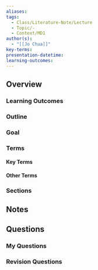 ```yaml
---
aliases: 
tags:
  - Class/Literature-Note/Lecture
  - Topic/-
  - Context/MD1
author(s):
  - "[[Jo Chua]]"
key-terms: 
presentation-datetime: 
learning-outcomes:
---
```



## Overview
### Learning Outcomes

### Outline

### Goal

### Terms
#### Key Terms

#### Other Terms

### Sections


## Notes


## Questions

### My Questions
### Revision Questions




